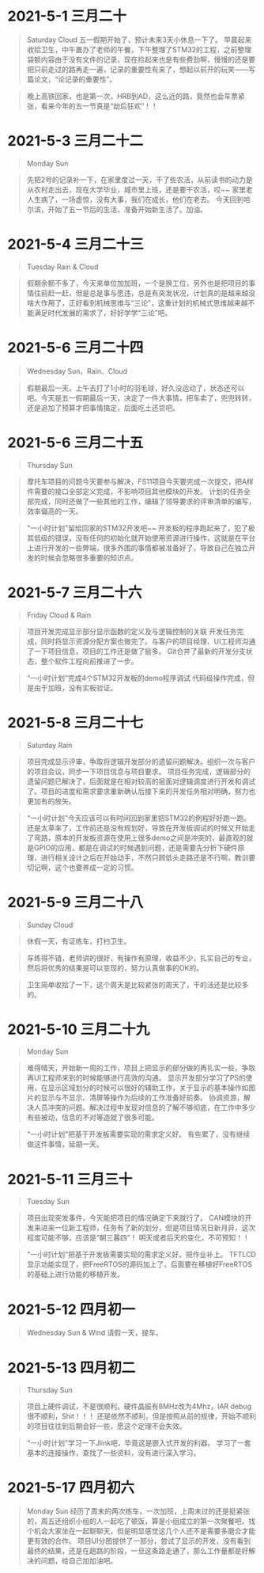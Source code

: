 # 2021-5-1 三月二十
> Saturday Cloud
> 五一假期开始了，预计未来3天小休息一下了。
> 早晨起来收拾卫生，中午置办了老师的午餐，下午整理了STM32的工程，之前整理袋额内容由于没有文件的记录，现在捡起来也是有些费劲啊，慢慢的还是要把只前走过的路再走一遍，记录的重要性有来了，想起以前开的玩笑——写篇论文，“论记录的重要性”。

> 晚上高铁回家，也是第一次，HRB到AD，这么近的路，竟然也会车票紧张，看来今年的五一节真是“劫后狂欢”！！

# 2021-5-3 三月二十二
> Monday Sun

>  先把2号的记录补一下，在家里度过一天，干了些农活，从前读书的动力是从农村走出去，现在大学毕业，城市里上班，还是要干农活，哎~~
>  家里老人生病了，一场虚惊，没有大事，我们在成长，他们在老去。
>  今天回到哈尔滨，开始了五一节后的生活，准备开始新生活了。加油。

# 2021-5-4 三月二十三
> Tuesday Rain & Cloud

> 假期余额不多了，今天来单位加加班，一个是换工位，另外也是把项目的事情往前赶一赶，但是总是事与愿违，总是有突发状况，计划真的是越来越没啥大作用了，正好看到机械思维与“三论”，这重计划的机械式思维越来越不能满足时代发展的需求了，好好学学“三论”吧。

# 2021-5-6 三月二十四
> Wednesday Sun、Rain、Cloud

> 假期最后一天，上午去打了1小时的羽毛球，好久没运动了，状态还可以吧。今天是五一假期最后一天，决定了一件大事情，把车卖了，兜兜转转，还是追加了预算才把事情搞定，后面吃土还贷吧。


# 2021-5-6 三月二十五
> Thursday Sun

> 摩托车项目的问题今天要参与解决，FS11项目今天要完成一次提交，把A样件需要的接口全部定义完成，不影响项目其他模块的开发。
> 计划的任务全部完成，同时还做了一些其他的工作，编辑了领导要求的评审清单的编写，效率偏高的一天。

> "一小时计划"留给回家的STM32开发吧~~
> 开发板的程序跑起来了，犯了极其低级的错误，没有任何的初始化就开始使用资源进行操作，这就是在平台上进行开发的一些弊端，很多外围的事情都被准备好了，导致自己在独立开发的时候会忽略很多重要的知识点。

# 2021-5-7 三月二十六
> Friday Cloud & Rain

> 项目开发完成显示部分显示函数的定义及与逻辑控制的关联
> 开发任务完成，同时将显示资源分配方案也做完了。与客户的项目经理、UI工程师沟通了一下项目信息，项目的工作还是做了挺多。
> Git合并了最新的开发分支状态，整个软件工程向前推进了一步。

> “一小时计划”完成4个STM32开发板的demo程序调试
> 代码级操作完成，但是由于加班，没有实板验证。

# 2021-5-8 三月二十七
> Saturday Rain

> 项目完成显示评审，争取将逻辑开发部分的遗留问题解决。组织一次与客户的项目会议，同步一下项目信息与项目要求。
> 项目任务完成，逻辑部分的遗留问题已解决了，后面就是在相对较高的层面对逻辑调度进行开发和调试了。项目的进度和需求要求重新确认后接下来的开发任务相对明确，努力也更加有的放矢。

> “一小时计划”今天应该可以有时间回到家里把STM32的例程好好跑一跑。
> 还是太草率了，工作前还是没有规划好，导致在开发板调试的时候又开始走了弯路，原本的开发板资源在使用上很多demo之间是冲突的，最直观的就是GPIO的应用，都是在调试的时候遇到问题，还是需要先分析下硬件原理，进行相关设计之后在开始动手，不然只顾低头走路还是不行啊，教训要切记啊，这个也要养成一定的习惯。

# 2021-5-9 三月二十八
> Sunday Cloud

> 休假一天，有证练车，打扫卫生。

> 车练得不错，老师讲的很好，有操作有原理，收益不少，扎实自己的专业，然后将优秀的结果是可以变现的，努力认真做事的OK的。

> 卫生简单收拾了一下，这个周天是比较紧张的周天了，干的活还是比较多的。

# 2021-5-10 三月二十九
> Monday Sun

> 难得晴天，开始新一周的工作，项目上把显示的部分做的再扎实一些，争取再UI工程师来到的时候能够进行高效的沟通。
> 显示开发部分学习了PS的使用，在显示区域划分的时候可以很好的辅助工作，关于显示的基本操作如图片的显示与不显示、清屏等操作为后续的工作准备好前奏。
> 协调资源，解决人员冲突的问题。解决过程中发现对信息的了解不够彻底，在工作中多少有些被动，信息的不对等造就了很多可能。

> "一小时计划"把基于开发板需要实现的需求定义好。
> 有些累了，没有继续做这件事情，延期一天。

# 2021-5-11 三月三十
> Tuesday Sun 

> 项目出现突发事件，今天能把项目的情况确定下来就行了。
> CAN模块的开发来进来一位新工程师，任务有了新的划分，但是项目情况日新月异，这次程度可能不够，应该是“朝三暮四”！
> 明天或者后天的变化，不可预知！！

> "一小时计划"把基于开发板需要实现的需求定义好。把作业补上。
>TFTLCD 显示功能实现了，把FreeRTOS的源码加上了，后面要在移植好FreeRTOS的基础上进行功能的移植开发。

# 2021-5-12 四月初一
> Wednesday Sun & Wind
> 请假一天，提车。

# 2021-5-13 四月初二
> Thursday Sun

> 项目上硬件调试，不是很顺利，硬件晶振有8MHz改为4Mhz，IAR debug 很不顺利，Shit！！！
> 还是依然不顺利，但是按照从前的规律，开始不顺利的项目往往到后期会好一些，愿这个定理不会失效。

> “一小时计划”学习一下Jlink吧，毕竟这是嵌入式开发的利器。
> 学习了一套基本的连接操作，查找了一些资料，没有进行深入学习。

# 2021-5-17 四月初六
> Monday Sun
> 经历了周末的两次练车，一次加班，上周末过的还是挺紧张的，周五还组织小组的人一起吃了顿饭，算是小组成立的第一次聚餐吧，找个机会大家坐在一起聊聊天，但是明显感觉这几个人还不是需要多磨合才能更有效的合作。
> 项目UI分图提供了一部分，尝试了显示的开发，没有看到最终的结果，还是在趟路的阶段，一旦这条路走通了，那么工作量都是好解决的问题，给自己加加油吧。
